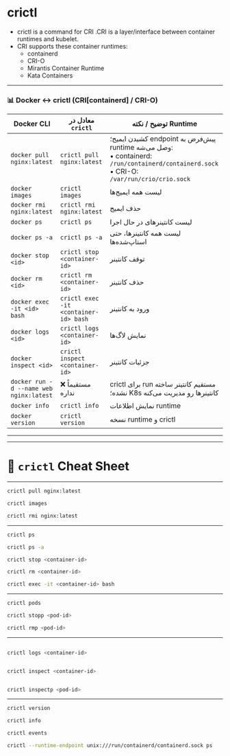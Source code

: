 # crictl
- crictl is a command for CRI .CRI is a layer/interface between container runtimes and kubelet.
- CRI supports these container runtimes:
    * containerd
    * CRI-O
    * Mirantis Container Runtime
    * Kata Containers

---

### 📊 Docker ↔ crictl (CRI[containerd] / CRI-O)

| Docker CLI                              | معادل در `crictl`                     | توضیح / نکته Runtime                                                                                                                           |
| --------------------------------------- | ------------------------------------- | ---------------------------------------------------------------------------------------------------------------------------------------------- |
| `docker pull nginx:latest`              | `crictl pull nginx:latest`            | کشیدن ایمیج؛ endpoint پیش‌فرض به runtime وصل می‌شه: <br>• containerd: `/run/containerd/containerd.sock` <br>• CRI-O: `/var/run/crio/crio.sock` |
| `docker images`                         | `crictl images`                       | لیست همه ایمیج‌ها                                                                                                                              |
| `docker rmi nginx:latest`               | `crictl rmi nginx:latest`             | حذف ایمیج                                                                                                                                      |
| `docker ps`                             | `crictl ps`                           | لیست کانتینرهای در حال اجرا                                                                                                                    |
| `docker ps -a`                          | `crictl ps -a`                        | لیست همه کانتینرها، حتی استاپ‌شده‌ها                                                                                                           |
| `docker stop <id>`                      | `crictl stop <container-id>`          | توقف کانتینر                                                                                                                                   |
| `docker rm <id>`                        | `crictl rm <container-id>`            | حذف کانتینر                                                                                                                                    |
| `docker exec -it <id> bash`             | `crictl exec -it <container-id> bash` | ورود به کانتینر                                                                                                                                |
| `docker logs <id>`                      | `crictl logs <container-id>`          | نمایش لاگ‌ها                                                                                                                                   |
| `docker inspect <id>`                   | `crictl inspect <container-id>`       | جزئیات کانتینر                                                                                                                                 |
| `docker run -d --name web nginx:latest` | ❌ مستقیماً نداره                      | crictl برای run مستقیم کانتینر ساخته نشده؛ K8s کانتینرها رو مدیریت می‌کنه                                                                      |
| `docker info`                           | `crictl info`                         | نمایش اطلاعات runtime                                                                                                                          |
| `docker version`                        | `crictl version`                      | نسخه runtime و crictl                                                                                                                          |

---



---

# 📑 `crictl` Cheat Sheet

---


```bash
crictl pull nginx:latest

crictl images

crictl rmi nginx:latest
```

---


```bash
crictl ps

crictl ps -a

crictl stop <container-id>

crictl rm <container-id>

crictl exec -it <container-id> bash
```

---


```bash
crictl pods

crictl stopp <pod-id>

crictl rmp <pod-id>
```

---



```bash

crictl logs <container-id>


crictl inspect <container-id>


crictl inspectp <pod-id>
```

---


```bash
crictl version

crictl info

crictl events

crictl --runtime-endpoint unix:///run/containerd/containerd.sock ps
```




